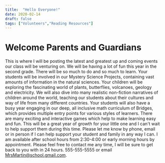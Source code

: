 ```yaml
---
title:  "Hello Everyone!"
date: 2020-02-14
draft: false
tags: ["Volunteers","Reading Resources"]
---
```


# Welcome Parents and Guardians
 
This is where I will be posting the latest and greatest up and coming events our class will be venturing on. We will be having a lot of fun this year in the second grade. There will be so much to do and so much to learn. Your students will be involved in our Mystery Science Projects, containing vast amounts of information in the natural sciences. Your children will be exploring the fascinating world of plants, butterflies, volcanoes, geology and electricity. We will also dive into many realistic non-fiction narratives of children around the world, teaching our students about their cultures and way of life from many different countries. Your students will also have a busy year engaging in our deep, all inclusive math curriculum of Bridges, which provides multiple entry points for various styles of learners. There are many exciting and interactive games which help to make learning easy and fun. This will be a great year of growth for your little one and I can't wait to help support them during this time. Please let me know by phone, email or in person if I can help support your student and family in any way I can. I am available after school hours from 2:30-4:00 or early morning hours by appointment. Please feel free to contact me any time, I will be sure to get back to you with in 24 hours. 555-555-5555 or email MrsMartin@school.gmail.com.


